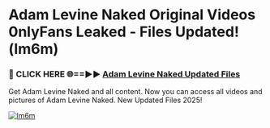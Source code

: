 # Adam Levine Naked Original Videos 0nlyFans Leaked - Files Updated! (lm6m)

<h3>🔴 CLICK HERE 🌐==►► <a href="https://tinyurl.com/yckcrads" rel="nofollow">Adam Levine Naked Updated Files</a></h3>

Get Adam Levine Naked and all content. Now you can access all videos and pictures of Adam Levine Naked. New Updated Files 2025!

[![lm6m](https://i.imgur.com/hpKpOFt.gif)](https://tinyurl.com/yckcrads)
